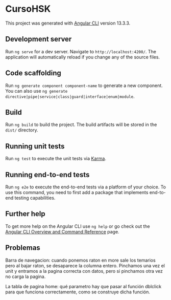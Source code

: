 # CursoHSK

This project was generated with [Angular CLI](https://github.com/angular/angular-cli) version 13.3.3.

## Development server

Run `ng serve` for a dev server. Navigate to `http://localhost:4200/`. The application will automatically reload if you change any of the source files.

## Code scaffolding

Run `ng generate component component-name` to generate a new component. You can also use `ng generate directive|pipe|service|class|guard|interface|enum|module`.

## Build

Run `ng build` to build the project. The build artifacts will be stored in the `dist/` directory.

## Running unit tests

Run `ng test` to execute the unit tests via [Karma](https://karma-runner.github.io).

## Running end-to-end tests

Run `ng e2e` to execute the end-to-end tests via a platform of your choice. To use this command, you need to first add a package that implements end-to-end testing capabilities.

## Further help

To get more help on the Angular CLI use `ng help` or go check out the [Angular CLI Overview and Command Reference](https://angular.io/cli) page.


Problemas
-------------
Barra de navegacion:
cuando ponemos raton en more sale los temarios pero al bajar raton, se desaparece la columna entero.
Pinchamos una vez el unit y entramos a la pagina correcta con datos, pero si pinchamos otra vez no carga la pagina.

La tabla de pagina home:
qué parametro hay que pasar al función dblclick para que funciona correctamente, como se construye dicha función.
